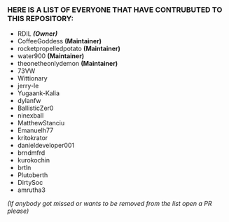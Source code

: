 ### HERE IS A LIST OF EVERYONE THAT HAVE CONTRUBUTED TO THIS REPOSITORY:

- RDIL ***(Owner)***
- CoffeeGoddess **(Maintainer)**
- rocketpropelledpotato **(Maintainer)**
- water900 **(Maintainer)**
- theonetheonlydemon **(Maintainer)**
- 73VW 
- Wittionary
- jerry-le
- Yugaank-Kalia
- dylanfw
- BallisticZer0
- ninexball
- MatthewStanciu
- Emanuelh77
- kritokrator
- danieldeveloper001
- brndmfrd
- kurokochin
- brtln
- Plutoberth
- DirtySoc
- amrutha3

*(If anybody got missed or wants to be removed from the list open a PR please)*  
